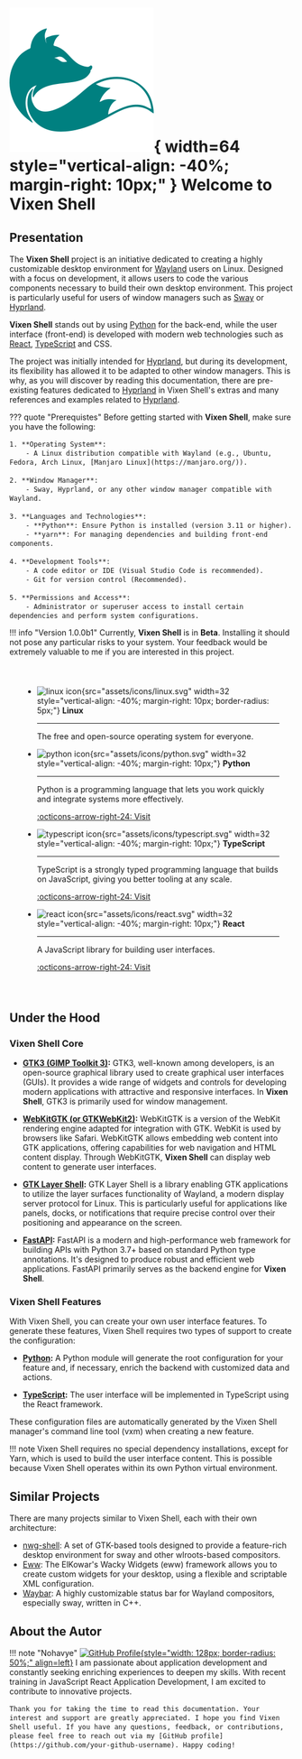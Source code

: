 # ![vixen logo](assets/vixen_logo.svg){ width=64 style="vertical-align: -40%; margin-right: 10px;" } Welcome to Vixen Shell

## Presentation

The **Vixen Shell** project is an initiative dedicated to creating a highly customizable desktop environment for [Wayland](https://wayland.freedesktop.org/) users on Linux. Designed with a focus on development, it allows users to code the various components necessary to build their own desktop environment. This project is particularly useful for users of window managers such as [Sway](https://swaywm.org/) or [Hyprland](https://hyprland.org/).

**Vixen Shell** stands out by using [Python](https://www.python.org/) for the back-end, while the user interface (front-end) is developed with modern web technologies such as [React](https://fr.legacy.reactjs.org/), [TypeScript](https://www.typescriptlang.org/) and CSS.

The project was initially intended for [Hyprland](https://hyprland.org/), but during its development, its flexibility has allowed it to be adapted to other window managers. This is why, as you will discover by reading this documentation, there are pre-existing features dedicated to [Hyprland](https://hyprland.org/) in Vixen Shell's extras and many references and examples related to [Hyprland](https://hyprland.org/).

??? quote "Prerequistes"
    Before getting started with **Vixen Shell**, make sure you have the following:

    1. **Operating System**:
        - A Linux distribution compatible with Wayland (e.g., Ubuntu, Fedora, Arch Linux, [Manjaro Linux](https://manjaro.org/)).

    2. **Window Manager**:
        - Sway, Hyprland, or any other window manager compatible with Wayland.

    3. **Languages and Technologies**:
        - **Python**: Ensure Python is installed (version 3.11 or higher).
        - **yarn**: For managing dependencies and building front-end components.

    4. **Development Tools**:
        - A code editor or IDE (Visual Studio Code is recommended).
        - Git for version control (Recommended).

    5. **Permissions and Access**:
        - Administrator or superuser access to install certain dependencies and perform system configurations.

!!! info "Version 1.0.0b1"
    Currently, **Vixen Shell** is in **Beta**. Installing it should not pose any particular risks to your system. Your feedback would be extremely valuable to me if you are interested in this project.

<div class="grid cards" markdown style="padding: 5%;">

-   ![linux icon](#){src="assets/icons/linux.svg" width=32 style="vertical-align: -40%; margin-right: 10px; border-radius: 5px;"} __Linux__

    ---

    The free and open-source operating system for everyone.
    
-   ![python icon](#){src="assets/icons/python.svg" width=32 style="vertical-align: -40%; margin-right: 10px;"} __Python__

    ---

    Python is a programming language that lets you work quickly and integrate systems more effectively.

    [:octicons-arrow-right-24: Visit](https://www.python.org/)


-   ![typescript icon](#){src="assets/icons/typescript.svg" width=32 style="vertical-align: -40%; margin-right: 10px;"} __TypeScript__

    ---

    TypeScript is a strongly typed programming language that builds on JavaScript, giving you better tooling at any scale.

    [:octicons-arrow-right-24: Visit](https://www.typescriptlang.org/)

-   ![react icon](#){src="assets/icons/react.svg" width=32 style="vertical-align: -40%; margin-right: 10px;"} __React__

    ---

    A JavaScript library for building user interfaces.

    [:octicons-arrow-right-24: Visit](https://fr.legacy.reactjs.org/)

</div>

## Under the Hood

### Vixen Shell Core

- **[GTK3 (GIMP Toolkit 3)](https://www.gtk.org/):** GTK3, well-known among developers, is an open-source graphical library used to create graphical user interfaces (GUIs). It provides a wide range of widgets and controls for developing modern applications with attractive and responsive interfaces. In **Vixen Shell**, GTK3 is primarily used for window management.

- **[WebKitGTK (or GTKWebKit2)](https://webkitgtk.org/):** WebKitGTK is a version of the WebKit rendering engine adapted for integration with GTK. WebKit is used by browsers like Safari. WebKitGTK allows embedding web content into GTK applications, offering capabilities for web navigation and HTML content display. Through WebKitGTK, **Vixen Shell** can display web content to generate user interfaces.

- **[GTK Layer Shell](https://github.com/wmww/gtk-layer-shell):** GTK Layer Shell is a library enabling GTK applications to utilize the layer surfaces functionality of Wayland, a modern display server protocol for Linux. This is particularly useful for applications like panels, docks, or notifications that require precise control over their positioning and appearance on the screen.

- **[FastAPI](https://fastapi.tiangolo.com/):** FastAPI is a modern and high-performance web framework for building APIs with Python 3.7+ based on standard Python type annotations. It's designed to produce robust and efficient web applications. FastAPI primarily serves as the backend engine for **Vixen Shell**.

### Vixen Shell Features

With Vixen Shell, you can create your own user interface features. To generate these features, Vixen Shell requires two types of support to create the configuration:

- **[Python](https://www.python.org/):** A Python module will generate the root configuration for your feature and, if necessary, enrich the backend with customized data and actions.

- **[TypeScript](https://www.typescriptlang.org/):** The user interface will be implemented in TypeScript using the React framework.

These configuration files are automatically generated by the Vixen Shell manager's command line tool (vxm) when creating a new feature.

!!! note
    Vixen Shell requires no special dependency installations, except for Yarn, which is used to build the user interface content. This is possible because Vixen Shell operates within its own Python virtual environment.

## Similar Projects

There are many projects similar to Vixen Shell, each with their own architecture:

- [nwg-shell](https://nwg-piotr.github.io/nwg-shell/): A set of GTK-based tools designed to provide a feature-rich desktop environment for sway and other wlroots-based compositors.
- [Eww](https://github.com/elkowar/eww/): The ElKowar's Wacky Widgets (eww) framework allows you to create custom widgets for your desktop, using a flexible and scriptable XML configuration.
- [Waybar](https://github.com/Alexays/Waybar/): A highly customizable status bar for Wayland compositors, especially sway, written in C++.


## About the Autor

!!! note "Nohavye"
    [![GitHub Profile](https://avatars.githubusercontent.com/u/118626273?v=4){style="width: 128px; border-radius: 50%;" align=left}](https://github.com/Nohavye)
    I am passionate about application development and constantly seeking enriching experiences to deepen my skills. With recent training in JavaScript React Application Development, I am excited to contribute to innovative projects.

    Thank you for taking the time to read this documentation. Your interest and support are greatly appreciated. I hope you find Vixen Shell useful. If you have any questions, feedback, or contributions, please feel free to reach out via my [GitHub profile](https://github.com/your-github-username). Happy coding!

